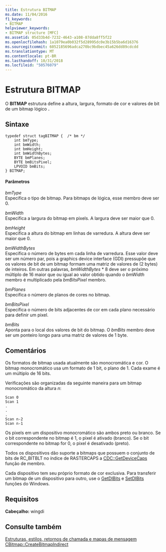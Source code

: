 ```yaml
---
title: Estrutura BITMAP
ms.date: 11/04/2016
f1_keywords:
- BITMAP
helpviewer_keywords:
- BITMAP structure [MFC]
ms.assetid: 05d33b4d-7232-4643-a108-87dda8ff5f22
ms.openlocfilehash: 1a1079ea0b032f5d28995dc0e3b15b5ba6d16376
ms.sourcegitcommit: 6052185696adca270bc9bdbec45a626dd89cdcdd
ms.translationtype: MT
ms.contentlocale: pt-BR
ms.lasthandoff: 10/31/2018
ms.locfileid: "50576079"
---
```

# <a name="bitmap-structure"></a>Estrutura BITMAP

O **BITMAP** estrutura define a altura, largura, formato de cor e valores de bit de um bitmap lógico **.**

## <a name="syntax"></a>Sintaxe

```
typedef struct tagBITMAP {  /* bm */
    int bmType;
    int bmWidth;
    int bmHeight;
    int bmWidthBytes;
    BYTE bmPlanes;
    BYTE bmBitsPixel;
    LPVOID bmBits;
} BITMAP;
```

#### <a name="parameters"></a>Parâmetros

*bmType*<br/>
Especifica o tipo de bitmap. Para bitmaps de lógica, esse membro deve ser 0.

*bmWidth*<br/>
Especifica a largura do bitmap em pixels. A largura deve ser maior que 0.

*bmHeight*<br/>
Especifica a altura do bitmap em linhas de varredura. A altura deve ser maior que 0.

*bmWidthBytes*<br/>
Especifica o número de bytes em cada linha de varredura. Esse valor deve ser um número par, pois a graphics device interface (GDI) pressupõe que os valores de bit de um bitmap formam uma matriz de valores de (2 bytes) de inteiros. Em outras palavras, *bmWidthBytes* \* 8 deve ser o próximo múltiplo de 16 maior que ou igual ao valor obtido quando o *bmWidth* membro é multiplicado pela *bmBitsPixel*  membro.

*bmPlanes*<br/>
Especifica o número de planos de cores no bitmap.

*bmBitsPixel*<br/>
Especifica o número de bits adjacentes de cor em cada plano necessário para definir um pixel.

*bmBits*<br/>
Aponta para o local dos valores de bit do bitmap. O *bmBits* membro deve ser um ponteiro longo para uma matriz de valores de 1 byte.

## <a name="remarks"></a>Comentários

Os formatos de bitmap usada atualmente são monocromática e cor. O bitmap monocromático usa um formato de 1 bit, o plano de 1. Cada exame é um múltiplo de 16 bits.

Verificações são organizadas da seguinte maneira para um bitmap monocromático da altura *n*:

```
Scan 0
Scan 1
.
.
.
Scan n-2
Scan n-1
```

Os pixels em um dispositivo monocromático são ambos preto ou branco. Se o bit correspondente no bitmap é 1, o pixel é ativado (branco). Se o bit correspondente no bitmap for 0, o pixel é desativado (preto).

Todos os dispositivos dão suporte a bitmaps que possuem o conjunto de bits de RC_BITBLT no índice de RASTERCAPS a [CDC::GetDeviceCaps](../../mfc/reference/cdc-class.md#getdevicecaps) função de membro.

Cada dispositivo tem seu próprio formato de cor exclusiva. Para transferir um bitmap de um dispositivo para outro, use o [GetDIBits](/windows/desktop/api/wingdi/nf-wingdi-getdibits) e [SetDIBits](/windows/desktop/api/wingdi/nf-wingdi-setdibits) funções do Windows.

## <a name="requirements"></a>Requisitos

**Cabeçalho:** wingdi

## <a name="see-also"></a>Consulte também

[Estruturas, estilos, retornos de chamada e mapas de mensagem](../../mfc/reference/structures-styles-callbacks-and-message-maps.md)<br/>
[CBitmap::CreateBitmapIndirect](../../mfc/reference/cbitmap-class.md#createbitmapindirect)

